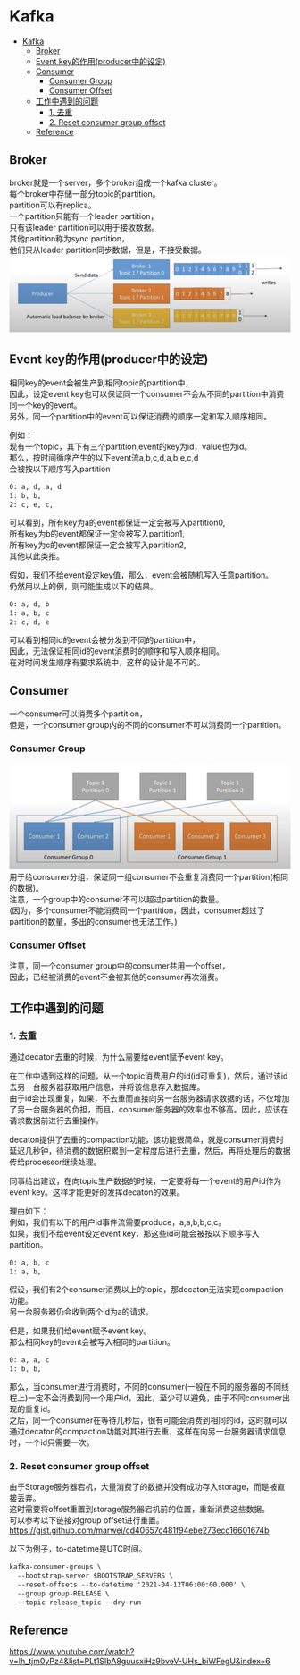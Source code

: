 # Kafka
- [Kafka](#kafka)
  - [Broker](#broker)
  - [Event key的作用(producer中的设定)](#event-key的作用producer中的设定)
  - [Consumer](#consumer)
    - [Consumer Group](#consumer-group)
    - [Consumer Offset](#consumer-offset)
  - [工作中遇到的问题](#工作中遇到的问题)
    - [1. 去重](#1-去重)
    - [2. Reset consumer group offset](#2-reset-consumer-group-offset)
  - [Reference](#reference)

## Broker
broker就是一个server，多个broker组成一个kafka cluster。  
每个broker中存储一部分topic的partition。  
partition可以有replica。  
一个partition只能有一个leader partition，  
只有该leader partition可以用于接收数据。  
其他partition称为sync partition，  
他们只从leader partition同步数据，但是，不接受数据。
![kafka-architecture](/assets/img/kafka-architecture.png)


## Event key的作用(producer中的设定)
相同key的event会被生产到相同topic的partition中，  
因此，设定event key也可以保证同一个consumer不会从不同的partition中消费同一个key的event。  
另外，同一个partition中的event可以保证消费的顺序一定和写入顺序相同。  

例如：  
现有一个topic，其下有三个partition,event的key为id，value也为id。  
那么，按时间循序产生的以下event流a,b,c,d,a,b,e,c,d  
会被按以下顺序写入partition  
```
0: a, d, a, d  
1: b, b,  
2: c, e, c,  
```
可以看到，所有key为a的event都保证一定会被写入partition0,  
所有key为b的event都保证一定会被写入partition1,  
所有key为c的event都保证一定会被写入partition2,  
其他以此类推。  

假如，我们不给event设定key值，那么，event会被随机写入任意partition。  
仍然用以上的例，则可能生成以下的结果。
```
0: a, d, b
1: a, b, c
2: c, d, e
```
可以看到相同id的event会被分发到不同的partition中，  
因此，无法保证相同id的event消费时的顺序和写入顺序相同。  
在对时间发生顺序有要求系统中，这样的设计是不可的。


## Consumer
一个consumer可以消费多个partition，  
但是，一个consumer group内的不同的consumer不可以消费同一个partition。

### Consumer Group
![consumer-group](/assets/img/kafka-consumer-group.png)
用于给consumer分组，保证同一组consumer不会重复消费同一个partition(相同的数据)。  
注意，一个group中的consumer不可以超过partition的数量。  
(因为，多个consumer不能消费同一个partition，因此，consumer超过了partition的数量，多出的consumer也无法工作。)  

### Consumer Offset
注意，同一个consumer group中的consumer共用一个offset，  
因此，已经被消费的event不会被其他的consumer再次消费。

## 工作中遇到的问题
### 1. 去重
通过decaton去重的时候，为什么需要给event赋予event key。

在工作中遇到这样的问题，从一个topic消费用户的id(id可重复)，然后，通过该id去另一台服务器获取用户信息，并将该信息存入数据库。  
由于id会出现重复，如果，不去重而直接向另一台服务器请求数据的话，不仅增加了另一台服务器的负担，而且，consumer服务器的效率也不够高。因此，应该在请求数据前进行去重操作。  

decaton提供了去重的compaction功能，该功能很简单，就是consumer消费时延迟几秒钟，待消费的数据积累到一定程度后进行去重，然后，再将处理后的数据传给processor继续处理。  

同事给出建议，在向topic生产数据的时候，一定要将每一个event的用户id作为event key。这样才能更好的发挥decaton的效果。  

理由如下：  
例如，我们有以下的用户id事件流需要produce，a,a,b,b,c,c。  
如果，我们不给event设定event key，那这些id可能会被按以下顺序写入partition。  
```
0: a, b, c
1: a, b, 
```
假设，我们有2个consumer消费以上的topic，那decaton无法实现compaction功能。  
另一台服务器仍会收到两个id为a的请求。

但是，如果我们给event赋予event key。  
那么相同key的event会被写入相同的partition。
```
0: a, a, c
1: b, b,
```
那么，当consumer进行消费时，不同的consumer(一般在不同的服务器的不同线程上)一定不会消费到同一个用户id，因此，至少可以避免，由于不同consumer出现的重复id。  
之后，同一个consumer在等待几秒后，很有可能会消费到相同的id，这时就可以通过decaton的compaction功能对其进行去重，这样在向另一台服务器请求信息时，一个id只需要一次。

### 2. Reset consumer group offset
由于Storage服务器宕机，大量消费了的数据并没有成功存入storage，而是被直接丢弃。  
这时需要将offset重置到storage服务器宕机前的位置，重新消费这些数据。  
可以参考以下链接对group offset进行重置。  
https://gist.github.com/marwei/cd40657c481f94ebe273ecc16601674b

以下为例子，to-datetime是UTC时间。
```
kafka-consumer-groups \
  --bootstrap-server $BOOTSTRAP_SERVERS \
  --reset-offsets --to-datetime '2021-04-12T06:00:00.000' \
  --group group-RELEASE \
  --topic release_topic --dry-run
```


## Reference
https://www.youtube.com/watch?v=lh_tjm0yPz4&list=PLt1SIbA8guusxiHz9bveV-UHs_biWFegU&index=6
